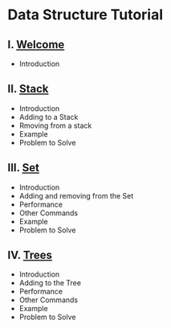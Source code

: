 # Data Structure Tutorial
## I. [Welcome](./welcome.md)
* Introduction
## II. [Stack](./stack.md)
* Introduction
* Adding to a Stack
* Rmoving from a stack
* Example
* Problem to Solve
## III. [Set](./set.md)
* Introduction
* Adding and removing from the Set
* Performance
* Other Commands
* Example
* Problem to Solve
## IV. [Trees](./tree.md)
* Introduction
* Adding to the Tree
* Performance
* Other Commands
* Example
* Problem to Solve
